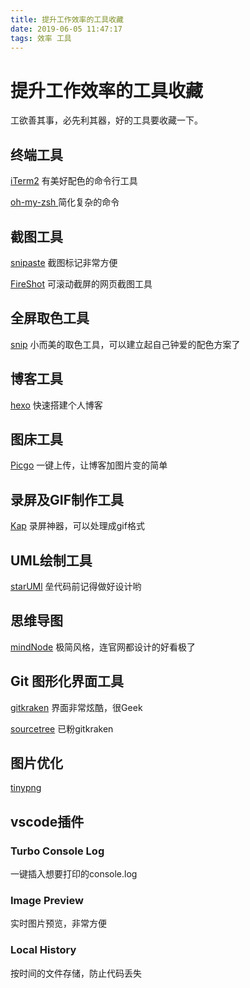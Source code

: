 ```yaml
---
title: 提升工作效率的工具收藏
date: 2019-06-05 11:47:17
tags: 效率 工具
---
```


# 提升工作效率的工具收藏

工欲善其事，必先利其器，好的工具要收藏一下。

## 终端工具

[iTerm2](https://www.iterm2.com/downloads.html) 有美好配色的命令行工具

[oh-my-zsh ](https://github.com/robbyrussell/oh-my-zsh) 简化复杂的命令
 
## 截图工具
[snipaste](https://zh.snipaste.com/) 截图标记非常方便

[FireShot](https://chrome.google.com/webstore/detail/take-webpage-screenshots/mcbpblocgmgfnpjjppndjkmgjaogfceg?hl=zh-CN) 可滚动截屏的网页截图工具

## 全屏取色工具
[snip](https://sipapp.io) 小而美的取色工具，可以建立起自己钟爱的配色方案了

## 博客工具
[hexo](https://hexo.io/zh-cn/docs/commands.html) 快速搭建个人博客

## 图床工具
[Picgo](https://github.com/Molunerfinn/PicGo) 一键上传，让博客加图片变的简单

## 录屏及GIF制作工具
[Kap](https://github.com/wulkano/kap) 录屏神器，可以处理成gif格式

## UML绘制工具
[starUMl](http://staruml.io/) 垒代码前记得做好设计哟

## 思维导图
[mindNode](https://mindnode.com/) 极简风格，连官网都设计的好看极了
 
## Git 图形化界面工具
[gitkraken](https://www.gitkraken.com/) 界面非常炫酷，很Geek

[sourcetree](https://www.sourcetreeapp.com/) 已粉gitkraken
 
## 图片优化
[tinypng](https://tinypng.com/)

## vscode插件

### Turbo Console Log
一键插入想要打印的console.log

### Image Preview
实时图片预览，非常方便

### Local History
按时间的文件存储，防止代码丢失
 






